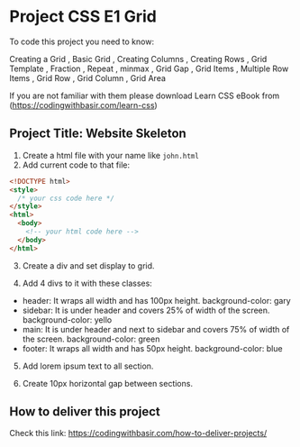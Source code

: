 # Project CSS E1 Grid

To code this project you need to know:

Creating a Grid ,
Basic Grid ,
Creating Columns ,
Creating Rows ,
Grid Template ,
Fraction ,
Repeat ,
minmax ,
Grid Gap ,
Grid Items ,
Multiple Row Items ,
Grid Row ,
Grid Column ,
Grid Area

If you are not familiar with them please download Learn CSS eBook from (https://codingwithbasir.com/learn-css)

## Project Title: Website Skeleton

1. Create a html file with your name like `john.html`
2. Add current code to that file:

```html
<!DOCTYPE html>
<style>
  /* your css code here */
</style>
<html>
  <body>
    <!-- your html code here -->
  </body>
</html>
```

3. Create a div and set display to grid.

4. Add 4 divs to it with these classes:

- header: It wraps all width and has 100px height. background-color: gary
- sidebar: It is under header and covers 25% of width of the screen. background-color: yello
- main: It is under header and next to sidebar and covers 75% of width of the screen. background-color: green
- footer: It wraps all width and has 50px height. background-color: blue

5. Add lorem ipsum text to all section.

6. Create 10px horizontal gap between sections.

## How to deliver this project

Check this link: https://codingwithbasir.com/how-to-deliver-projects/
